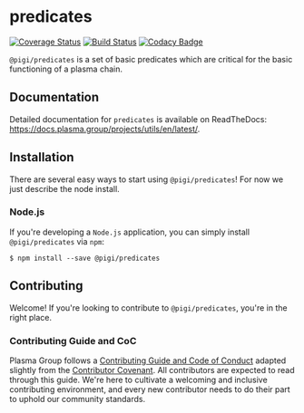 # predicates
[![Coverage Status](https://coveralls.io/repos/github/plasma-group/plasma-utils/badge.svg?branch=master)](https://coveralls.io/github/plasma-group/plasma-utils?branch=master) [![Build Status](https://travis-ci.org/plasma-group/plasma-utils.svg?branch=master)](https://travis-ci.org/plasma-group/plasma-utils) [![Codacy Badge](https://api.codacy.com/project/badge/Grade/deb13b3afcc44244ad3faa8b9be39585)](https://www.codacy.com/app/kfichter/plasma-utils?utm_source=github.com&amp;utm_medium=referral&amp;utm_content=plasma-group/plasma-utils&amp;utm_campaign=Badge_Grade)

`@pigi/predicates` is a set of basic predicates which are critical for the basic functioning of a plasma chain.

## Documentation
Detailed documentation for `predicates` is available on ReadTheDocs: https://docs.plasma.group/projects/utils/en/latest/.

## Installation
There are several easy ways to start using `@pigi/predicates`! For now we just describe the node install.

### Node.js
If you're developing a `Node.js` application, you can simply install `@pigi/predicates` via `npm`:

```
$ npm install --save @pigi/predicates
```

## Contributing
Welcome! If you're looking to contribute to `@pigi/predicates`, you're in the right place.

### Contributing Guide and CoC
Plasma Group follows a [Contributing Guide and Code of Conduct](https://github.com/plasma-group/plasma-utils/blob/master/.github/CONTRIBUTING.md) adapted slightly from the [Contributor Covenant](https://www.contributor-covenant.org/version/1/4/code-of-conduct.html).
All contributors are expected to read through this guide.
We're here to cultivate a welcoming and inclusive contributing environment, and every new contributor needs to do their part to uphold our community standards.
